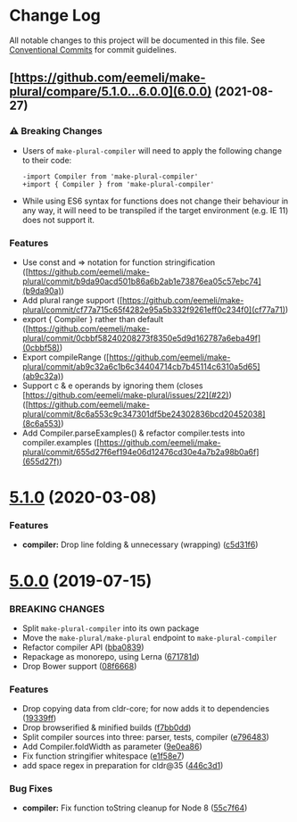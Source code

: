 # Change Log

All notable changes to this project will be documented in this file.
See [Conventional Commits](https://conventionalcommits.org) for commit guidelines.

## [https://github.com/eemeli/make-plural/compare/5.1.0...6.0.0](6.0.0) (2021-08-27)

### ⚠ Breaking Changes

* Users of `make-plural-compiler` will need to apply the
  following change to their code:

      -import Compiler from 'make-plural-compiler'
      +import { Compiler } from 'make-plural-compiler'
* While using ES6 syntax for functions does not change
  their behaviour in any way, it will need to be transpiled if the target
  environment (e.g. IE 11) does not support it.

### Features

* Use const and => notation for function stringification ([https://github.com/eemeli/make-plural/commit/b9da90acd501b86a6b2ab1e73876ea05c57ebc74](b9da90a))
* Add plural range support ([https://github.com/eemeli/make-plural/commit/cf77a715c65f4282e95a5b332f9261eff0c234f0](cf77a71))
* export { Compiler } rather than default ([https://github.com/eemeli/make-plural/commit/0cbbf58240208273f8350e5d9d162787a6eba49f](0cbbf58))
* Export compileRange ([https://github.com/eemeli/make-plural/commit/ab9c32a6c1b6c34404714cb7b45114c6310a5d65](ab9c32a))
* Support c & e operands by ignoring them (closes [https://github.com/eemeli/make-plural/issues/22](#22)) ([https://github.com/eemeli/make-plural/commit/8c6a553c9c347301df5be24302836bcd20452038](8c6a553))
* Add Compiler.parseExamples() & refactor compiler.tests into compiler.examples ([https://github.com/eemeli/make-plural/commit/655d27f6ef194e06d12476cd30e4a7b2a98b0a6f](655d27f))

# [5.1.0](https://github.com/eemeli/make-plural/compare/make-plural-compiler@5.0.0...make-plural-compiler@5.1.0) (2020-03-08)


### Features

* **compiler:** Drop line folding & unnecessary (wrapping) ([c5d31f6](https://github.com/eemeli/make-plural/commit/c5d31f69d6f1032e291cb911cae8cc34b20099ed))





# [5.0.0](https://github.com/eemeli/make-plural/compare/9cbae0d...make-plural-compiler@5.0.0) (2019-07-15)

### BREAKING CHANGES

* Split `make-plural-compiler` into its own package
* Move the `make-plural/make-plural` endpoint to `make-plural-compiler`
* Refactor compiler API ([bba0839](https://github.com/eemeli/make-plural/commit/bba0839))
* Repackage as monorepo, using Lerna ([671781d](https://github.com/eemeli/make-plural/commit/671781d))
* Drop Bower support ([08f6668](https://github.com/eemeli/make-plural/commit/08f6668))


### Features

* Drop copying data from cldr-core; for now adds it to dependencies ([19339ff](https://github.com/eemeli/make-plural/commit/19339ff))
* Drop browserified & minified builds ([f7bb0dd](https://github.com/eemeli/make-plural/commit/f7bb0dd))
* Split compiler sources into three: parser, tests, compiler ([e796483](https://github.com/eemeli/make-plural/commit/e796483))
* Add Compiler.foldWidth as parameter ([9e0ea86](https://github.com/eemeli/make-plural/commit/9e0ea86))
* Fix function stringifier whitespace ([e1f58e7](https://github.com/eemeli/make-plural/commit/e1f58e7))
* add space regex in preparation for cldr@35 ([446c3d1](https://github.com/eemeli/make-plural/commit/446c3d1))


### Bug Fixes

* **compiler:** Fix function toString cleanup for Node 8 ([55c7f64](https://github.com/eemeli/make-plural/commit/55c7f64))
